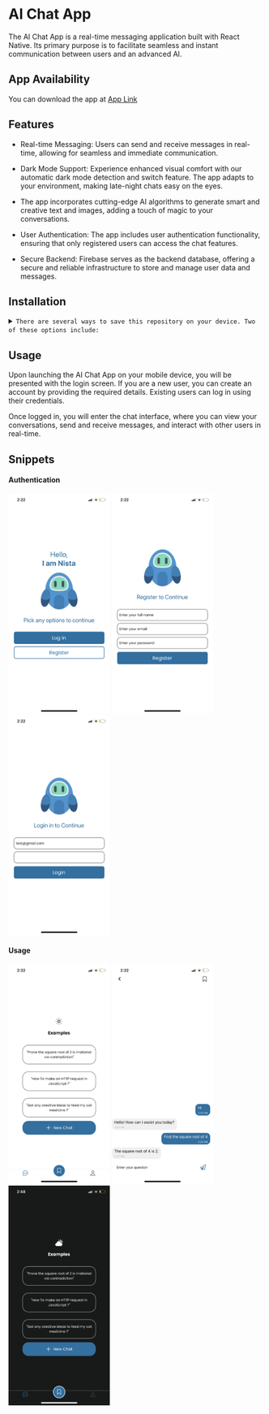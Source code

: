 # AI Chat App

The AI Chat App is a real-time messaging application built with React Native. Its primary purpose is to facilitate seamless and instant communication between users and an advanced AI.

## App Availability

You can download the app at [App Link](https://expo.dev/@carrot_28/ai-chat-app)

## Features

-   Real-time Messaging: Users can send and receive messages in real-time, allowing for seamless and immediate communication.

-   Dark Mode Support: Experience enhanced visual comfort with our automatic dark mode detection and switch feature. The app adapts to your environment, making late-night chats easy on the eyes.

-   The app incorporates cutting-edge AI algorithms to generate smart and creative text and images, adding a touch of magic to your conversations.

-   User Authentication: The app includes user authentication functionality, ensuring that only registered users can access the chat features.

-   Secure Backend: Firebase serves as the backend database, offering a secure and reliable infrastructure to store and manage user data and messages.

## Installation

<details>
<summary>
  <code>There are several ways to save this repository on your device. Two of these options include:</code>
</summary>

-   [Downloading repository as ZIP](https://github.com/carrot2803/AI-Chat-App/archive/refs/heads/master.zip)
-   Running the following command in a terminal, provided the [GitHub CLI](https://cli.github.com/) has been previously installed:

```sh
git clone https://github.com/carrot2803/AI-Chat-App.git
```

<code>Install React and dependencies: </code>

Run the following command to install the required dependencies:

```sh
npm i
```

Run the app: Connect your device or emulator, and run the following command to launch the app:

```sh
npm start
```

</details>

## Usage

Upon launching the AI Chat App on your mobile device, you will be presented with the login screen. If you are a new user, you can create an account by providing the required details. Existing users can log in using their credentials. <br/>

Once logged in, you will enter the chat interface, where you can view your conversations, send and receive messages, and interact with other users in real-time.

## Snippets

#### Authentication

<img src="assets/screenshots/screenshot1.png" alt="Screenshot 1" width="200">
<img src="assets/screenshots/screenshot2.png" alt="Screenshot 2" width="200">
<img src="assets/screenshots/screenshot3.png" alt="Screenshot 3" width="200">

#### Usage

<img src="assets/screenshots/screenshot4.png" alt="Screenshot 4" width="200">
<img src="assets/screenshots/screenshot5.png" alt="Screenshot 5" width="200">
<img src="assets/screenshots/screenshot6.png" alt="Screenshot 6" width="200">
